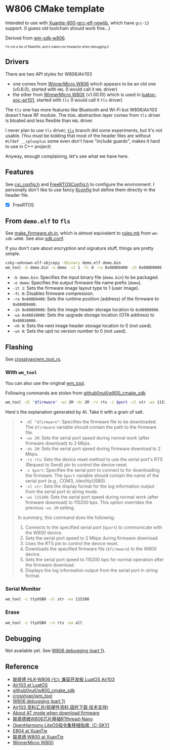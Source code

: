 # W806 CMake template

Intended to use with [Xuantie-800-gcc-elf-newlib](https://github.com/crosstyan/Xuantie-800-gcc-elf-newlib-prebuilt),
which have `gcc-13` support. (I guess old toolchain should work fine...)

Derived from [wm-sdk-w806](https://github.com/IOsetting/wm-sdk-w806).

<sup><sub>I'm not a fan of Makefile, and it makes me headache when debugging it</sub></sup>

## Drivers

There are two API styles for W806/Air103

- one comes from [WinnerMicro W806](https://www.winnermicro.com/html/1/156/248/571.html) which appears to be an old
  one (v0.6.0), started with `HAL` (I would call it `HAL` driver)
- the other from [WinnerMicro W80X](https://www.winnermicro.com/html/1/156/158/558.html)
  (v1.00.10) which is used in [luatos-soc-air101](https://gitee.com/openLuat/luatos-soc-air101), started with `tls` (I
  would call it `tls` driver)

The `tls` one has more features like Bluetooth and Wi-Fi but W806/Air103 doesn't have RF module.
The `OSAL` abstraction layer comes from `tls` driver is bloated and less flexible than `HAL` driver.

I never plan to use `tls` driver, [`tls`](https://github.com/crosstyan/w806-air103-cmake/tree/tls) branch
did some experiments, but it's not usable. (You must be kidding that most of the header files are
without `#ifdef __cplusplus` some even don't have "include guards", makes it hard to use in C++ project)

Anyway, enough complaining, let's see what we have here.

## Features

See [csi_config.h](lib/system/include/csi_config.h)
and [FreeRTOSConfig.h](lib/FreeRTOS-Port/portable/xt804/FreeRTOSConfig.h) to
configure the environment. I personally don't like to use
fancy [Kconfig](https://www.kernel.org/doc/html/next/kbuild/kconfig-language.html)
but define them directly in the header file.

- [x] FreeRTOS

## From `demo.elf` to `fls`

See [make_firmware.sh.in](https://github.com/github0null/w800_cmake_sdk/blob/master/tools/make_firmware.sh.in), which is
almost equivalent
to [rules.mk](https://github.com/IOsetting/wm-sdk-w806/blob/03b0f7fec247b05e16b5abb8c2310958f07114e9/tools/W806/rules.mk#L79-L103)
from `wm-sdk-w806`.
See
also [sdk.conf](https://github.com/github0null/w800_cmake_sdk/blob/e8d91ca604f0b623d9097273bdb69ebaf47785ee/sdk.conf#L18-L23).

If you don't care about encryption and signature stuff, things are pretty simple.

```bash
csky-unknown-elf-objcopy -Obinary demo.elf demo.bin
wm_tool -b demo.bin -o demo -it 1 -fc 0 -ra 0x080D0400 -ih 0x080D0000 -ua 0x08010000 -nh 0 -un 0
```

- `-b demo.bin`: Specifies the input binary file (`demo.bin`) to be packaged.
- `-o demo`: Specifies the output firmware file name prefix (`demo`).
- `-it 1`: Sets the firmware image layout type to 1 (user image).
- `-fc 0`: Disables firmware compression.
- `-ra 0x080D0400`: Sets the runtime position (address) of the firmware to `0x080D0400`.
- `-ih 0x080D0000`: Sets the image header storage location to `0x080D0000`.
- `-ua 0x08010000`: Sets the upgrade storage location (OTA address) to `0x08010000`.
- `-nh 0`: Sets the next image header storage location to 0 (not used).
- `-un 0`: Sets the upd no version number to 0 (not used).

## Flashing

See [crosstyan/wm_tool_rs](https://github.com/crosstyan/wm_tool_rs).

### With `wm_tool`

You can also use the original [wm_tool](https://github.com/crosstyan/wm_tool).

Following commands are stolen
from [github0null/w800_cmake_sdk](https://github.com/github0null/w800_cmake_sdk/blob/e8d91ca604f0b623d9097273bdb69ebaf47785ee/tools/flash_firmware.sh.in#L43C1-L43C76)

```bash
wm_tool -dl "$firmware" -ws 2M -ds 2M -rs rts -c $port -sl str -ws 115200
```

Here's the explanation generated by AI. Take it with a grain of salt.

<blockquote>

- `-dl "$firmware"`: Specifies the firmware file to be downloaded. The `$firmware` variable should contain the path to
  the firmware file.
- `-ws 2M`: Sets the serial port speed during normal work (after firmware download) to 2 Mbps.
- `-ds 2M`: Sets the serial port speed during firmware download to 2 Mbps.
- `-rs rts`: Sets the device reset method to use the serial port's RTS (Request to Send) pin to control the device
  reset.
- `-c $port`: Specifies the serial port to connect to for downloading the firmware. The `$port` variable should contain
  the name of the serial port (e.g., COM3, /dev/ttyUSB0).
- `-sl str`: Sets the display format for the log information output from the serial port to string mode.
- `-ws 115200`: Sets the serial port speed during normal work (after firmware download) to 115200 bps. This option
  overrides the previous `-ws 2M` setting.

In summary, this command does the following:

1. Connects to the specified serial port (`$port`) to communicate with the W800 device.
2. Sets the serial port speed to 2 Mbps during firmware download.
3. Uses the RTS pin to control the device reset.
4. Downloads the specified firmware file (`$firmware`) to the W800 device.
5. Sets the serial port speed to 115200 bps for normal operation after the firmware download.
6. Displays the log information output from the serial port in string format.

</blockquote>

### Serial Monitor

```bash
wm_tool -c ttyUSB0 -sl str -ws 115200
```

### Erase

```bash
wm_tool -c ttyUSB0 -rs rts -eo all
```

## Debugging

Not available yet. See [W806 debugging (part 1)](https://www.blaatschaap.be/w806-debugging-part-1/).

## Reference

- [联盛德 HLK-W806 (七): 兼容开发板 LuatOS Air103](https://www.cnblogs.com/milton/p/15676414.html)
- [Air103 at LuatOS](https://wiki.luatos.com/chips/air103/index.html)
- [github0null/w800_cmake_sdk](https://github.com/github0null/w800_cmake_sdk)
- [crosstyan/wm_tool](https://github.com/crosstyan/wm_tool)
- [W806 debugging (part 1)](https://www.blaatschaap.be/w806-debugging-part-1/)
- [Air103 资料汇总(软硬件资料,固件下载,技术支持)](https://doc.openluat.com/article/3674)
- [About AT mode when download firmware](https://github.com/IOsetting/wm-sdk-w806/blob/03b0f7fec247b05e16b5abb8c2310958f07114e9/platform/component/auto_dl/auto_dl.c#L26-L31)
- [联盛德微W806芯片移植RTthread-Nano](https://www.cnblogs.com/BlogsOfLei/p/15674854.html)
- [OpenHarmony LiteOS指令集移植指南（C-SKY)](https://bbs.huaweicloud.com/blogs/308678)
- [E804 at XuanTie](https://www.xrvm.cn/product/xuantie/E804)
- [联盛德·W800 at XuanTie](https://www.xrvm.cn/vendor/detail/index?spm=a2cl5.26076654.0.0.3c5e7532oypzYP&id=3828588859215056896&key=download#sticky)
- [WinnerMicro W800](https://www.winnermicro.com/html/1/156/158/558.html)
